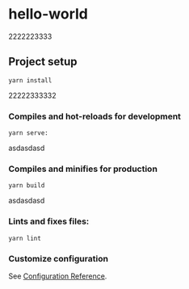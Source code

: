 # hello-world
2222223333
## Project setup
```
yarn install
```
22222333332
### Compiles and hot-reloads for development
```
yarn serve:
```
asdasdasd
### Compiles and minifies for production
```
yarn build
```
asdasdasd
### Lints and fixes files:
```
yarn lint
```

### Customize configuration
See [Configuration Reference](https://cli.vuejs.org/config/).
